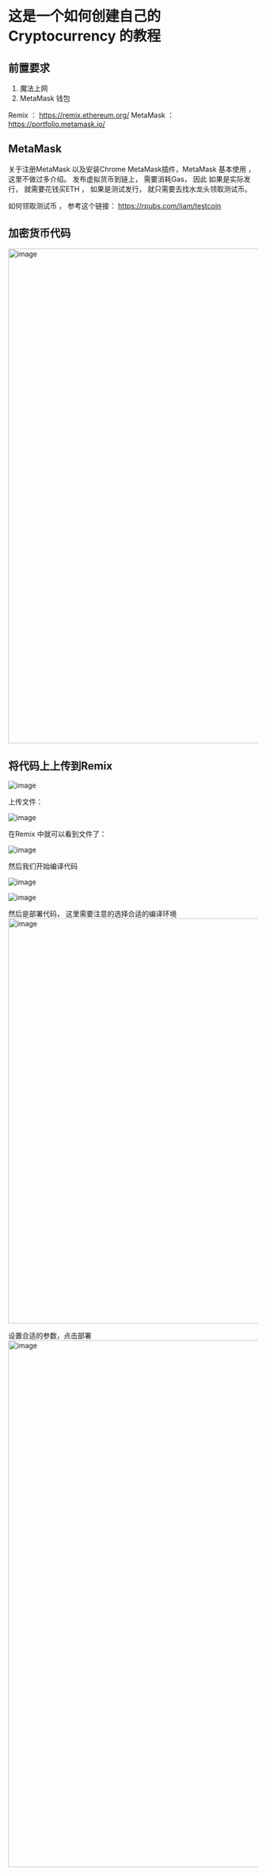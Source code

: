 # 这是一个如何创建自己的Cryptocurrency 的教程

## 前置要求

1. 魔法上网
2. MetaMask 钱包

Remix ： https://remix.ethereum.org/
MetaMask ： https://portfolio.metamask.io/


## MetaMask

关于注册MetaMask 以及安装Chrome MetaMask插件，MetaMask 基本使用 ，这里不做过多介绍。 发布虚拟货币到链上， 需要消耗Gas， 因此 如果是实际发行， 就需要花钱买ETH ， 如果是测试发行， 就只需要去找水龙头领取测试币。

如何领取测试币 ， 参考这个链接： https://rpubs.com/liam/testcoin


## 加密货币代码

<img width="998" alt="image" src="https://github.com/liamamilin/BuildYourOwnCryptoCurrency/assets/24915545/0b12dbd1-614e-4344-8879-5de78427a53a">

## 将代码上上传到Remix

![image](https://github.com/liamamilin/BuildYourOwnCryptoCurrency/assets/24915545/d5468895-ce79-49d6-a3d5-23ea72c2ac49)

上传文件：

![image](https://github.com/liamamilin/BuildYourOwnCryptoCurrency/assets/24915545/fa601b67-0e41-4ca5-b1f7-4a42a3bde383)


在Remix 中就可以看到文件了：

![image](https://github.com/liamamilin/BuildYourOwnCryptoCurrency/assets/24915545/c936f0b8-608a-4a55-9668-03f2ed3e39d7)


然后我们开始编译代码

![image](https://github.com/liamamilin/BuildYourOwnCryptoCurrency/assets/24915545/94d6123a-9fc8-4907-be72-016d99e91323)

![image](https://github.com/liamamilin/BuildYourOwnCryptoCurrency/assets/24915545/a06509f2-211d-4919-a090-86ba5105c0b6)


然后是部署代码， 这里需要注意的选择合适的编译环境
<img width="817" alt="image" src="https://github.com/liamamilin/BuildYourOwnCryptoCurrency/assets/24915545/7505e9ec-f202-420d-afd1-7f88e6483102">

设置合适的参数，点击部署
<img width="1063" alt="image" src="https://github.com/liamamilin/BuildYourOwnCryptoCurrency/assets/24915545/577840d0-e584-4b46-a2fa-4ef72a53d0e3">
